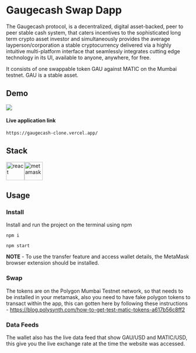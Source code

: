 # Gaugecash Swap Dapp

The Gaugecash protocol, is a decentralized, digital asset-backed, peer to peer stable cash system, that caters incentives to the sophisticated long term crypto asset investor and simultaneously provides the average layperson/corporation a stable cryptocurrency delivered via a highly intuitive multi-platform interface that seamlessly integrates cutting edge technology in its UI, available to anyone, anywhere, for free.

It consists of one swappable token GAU against MATIC on the Mumbai testnet. GAU is a stable asset.

## Demo

![](swappage.gif)

#### Live application link

```
https://gaugecash-clone.vercel.app/
```

## Stack

<div style="display: flex; width: 300px justify-content: space-between;">
    <img src="https://cdn.freebiesupply.com/logos/large/2x/react-1-logo-png-transparent.png" alt="react" width="50" height="50">
    <img src="https://upload.wikimedia.org/wikipedia/commons/thumb/3/36/MetaMask_Fox.svg/1200px-MetaMask_Fox.svg.png" alt="metamask" width="50" height="50">
</div>

## Usage

### Install

Install and run the project on the terminal using npm

```
npm i
```

```
npm start
```

**NOTE** - To use the transfer feature and access wallet details, the MetaMask browser extension should be installed.

### Swap

The tokens are on the Polygon Mumbai Testnet network, so that needs to be installed in your metamask, also you need to have fake polygon tokens to transact within the app, this can gotten here by following these instructions - https://blog.polysynth.com/how-to-get-test-matic-tokens-a617b56c8ff2

### Data Feeds

The wallet also has the live data feed that show GAU/USD and MATIC/USD, this give you the live exchange rate at the time the website was accessed.
